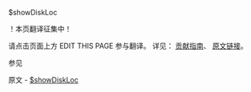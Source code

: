  $showDiskLoc

 ！本页翻译征集中！

请点击页面上方 EDIT THIS PAGE 参与翻译。
详见：
[贡献指南]( https://github.com/JinMuInfo/MongoDB-Manual-zh/blob/master/CONTRIBUTING.md )、
[原文链接](  https://docs.mongodb.com/manual/reference/operator/meta/showDiskLoc/  )。

 参见

原文 - [$showDiskLoc]( https://docs.mongodb.com/manual/reference/operator/meta/showDiskLoc/ )

